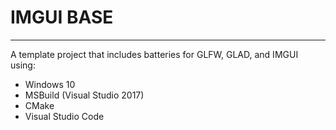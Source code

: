 # IMGUI BASE

---

A template project that includes batteries for GLFW, GLAD, and IMGUI using:

- Windows 10
- MSBuild (Visual Studio 2017)
- CMake
- Visual Studio Code